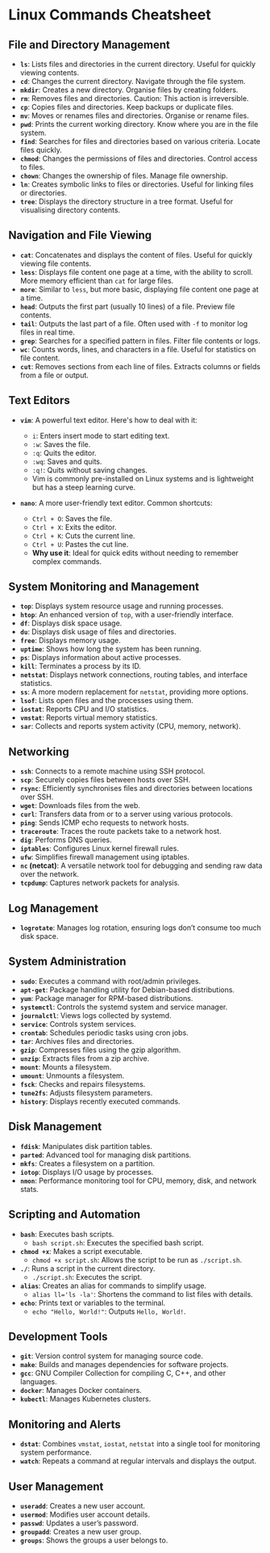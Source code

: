 # Linux Commands Cheatsheet

## File and Directory Management
- **`ls`**: Lists files and directories in the current directory. Useful for quickly viewing contents.
- **`cd`**: Changes the current directory. Navigate through the file system.
- **`mkdir`**: Creates a new directory. Organise files by creating folders.
- **`rm`**: Removes files and directories. Caution: This action is irreversible.
- **`cp`**: Copies files and directories. Keep backups or duplicate files.
- **`mv`**: Moves or renames files and directories. Organise or rename files.
- **`pwd`**: Prints the current working directory. Know where you are in the file system.
- **`find`**: Searches for files and directories based on various criteria. Locate files quickly.
- **`chmod`**: Changes the permissions of files and directories. Control access to files.
- **`chown`**: Changes the ownership of files. Manage file ownership.
- **`ln`**: Creates symbolic links to files or directories. Useful for linking files or directories.
- **`tree`**: Displays the directory structure in a tree format. Useful for visualising directory contents.

## Navigation and File Viewing
- **`cat`**: Concatenates and displays the content of files. Useful for quickly viewing file contents.
- **`less`**: Displays file content one page at a time, with the ability to scroll. More memory efficient than `cat` for large files.
- **`more`**: Similar to `less`, but more basic, displaying file content one page at a time.
- **`head`**: Outputs the first part (usually 10 lines) of a file. Preview file contents.
- **`tail`**: Outputs the last part of a file. Often used with `-f` to monitor log files in real time.
- **`grep`**: Searches for a specified pattern in files. Filter file contents or logs.
- **`wc`**: Counts words, lines, and characters in a file. Useful for statistics on file content.
- **`cut`**: Removes sections from each line of files. Extracts columns or fields from a file or output.

## Text Editors
- **`vim`**: A powerful text editor. Here's how to deal with it:
  - `i`: Enters insert mode to start editing text.
  - `:w`: Saves the file.
  - `:q`: Quits the editor.
  - `:wq`: Saves and quits.
  - `:q!`: Quits without saving changes.
  - Vim is commonly pre-installed on Linux systems and is lightweight but has a steep learning curve.
  
- **`nano`**: A more user-friendly text editor. Common shortcuts:
  - `Ctrl + O`: Saves the file.
  - `Ctrl + X`: Exits the editor.
  - `Ctrl + K`: Cuts the current line.
  - `Ctrl + U`: Pastes the cut line.
  - **Why use it**: Ideal for quick edits without needing to remember complex commands.

## System Monitoring and Management
- **`top`**: Displays system resource usage and running processes.
- **`htop`**: An enhanced version of `top`, with a user-friendly interface.
- **`df`**: Displays disk space usage.
- **`du`**: Displays disk usage of files and directories.
- **`free`**: Displays memory usage.
- **`uptime`**: Shows how long the system has been running.
- **`ps`**: Displays information about active processes.
- **`kill`**: Terminates a process by its ID.
- **`netstat`**: Displays network connections, routing tables, and interface statistics.
- **`ss`**: A more modern replacement for `netstat`, providing more options.
- **`lsof`**: Lists open files and the processes using them.
- **`iostat`**: Reports CPU and I/O statistics.
- **`vmstat`**: Reports virtual memory statistics.
- **`sar`**: Collects and reports system activity (CPU, memory, network).

## Networking
- **`ssh`**: Connects to a remote machine using SSH protocol.
- **`scp`**: Securely copies files between hosts over SSH.
- **`rsync`**: Efficiently synchronises files and directories between locations over SSH.
- **`wget`**: Downloads files from the web.
- **`curl`**: Transfers data from or to a server using various protocols.
- **`ping`**: Sends ICMP echo requests to network hosts.
- **`traceroute`**: Traces the route packets take to a network host.
- **`dig`**: Performs DNS queries.
- **`iptables`**: Configures Linux kernel firewall rules.
- **`ufw`**: Simplifies firewall management using iptables.
- **`nc` (netcat)**: A versatile network tool for debugging and sending raw data over the network.
- **`tcpdump`**: Captures network packets for analysis.

## Log Management
- **`logrotate`**: Manages log rotation, ensuring logs don’t consume too much disk space.

## System Administration
- **`sudo`**: Executes a command with root/admin privileges.
- **`apt-get`**: Package handling utility for Debian-based distributions.
- **`yum`**: Package manager for RPM-based distributions.
- **`systemctl`**: Controls the systemd system and service manager.
- **`journalctl`**: Views logs collected by systemd.
- **`service`**: Controls system services.
- **`crontab`**: Schedules periodic tasks using cron jobs.
- **`tar`**: Archives files and directories.
- **`gzip`**: Compresses files using the gzip algorithm.
- **`unzip`**: Extracts files from a zip archive.
- **`mount`**: Mounts a filesystem.
- **`umount`**: Unmounts a filesystem.
- **`fsck`**: Checks and repairs filesystems.
- **`tune2fs`**: Adjusts filesystem parameters.
- **`history`**: Displays recently executed commands.

## Disk Management
- **`fdisk`**: Manipulates disk partition tables.
- **`parted`**: Advanced tool for managing disk partitions.
- **`mkfs`**: Creates a filesystem on a partition.
- **`iotop`**: Displays I/O usage by processes.
- **`nmon`**: Performance monitoring tool for CPU, memory, disk, and network stats.

## Scripting and Automation
- **`bash`**: Executes bash scripts.
  - `bash script.sh`: Executes the specified bash script.
- **`chmod +x`**: Makes a script executable.
  - `chmod +x script.sh`: Allows the script to be run as `./script.sh`.
- **`./`**: Runs a script in the current directory.
  - `./script.sh`: Executes the script.
- **`alias`**: Creates an alias for commands to simplify usage.
  - `alias ll='ls -la'`: Shortens the command to list files with details.
- **`echo`**: Prints text or variables to the terminal.
  - `echo "Hello, World!"`: Outputs `Hello, World!`.

## Development Tools
- **`git`**: Version control system for managing source code.
- **`make`**: Builds and manages dependencies for software projects.
- **`gcc`**: GNU Compiler Collection for compiling C, C++, and other languages.
- **`docker`**: Manages Docker containers.
- **`kubectl`**: Manages Kubernetes clusters.

## Monitoring and Alerts
- **`dstat`**: Combines `vmstat`, `iostat`, `netstat` into a single tool for monitoring system performance.
- **`watch`**: Repeats a command at regular intervals and displays the output.

## User Management
- **`useradd`**: Creates a new user account.
- **`usermod`**: Modifies user account details.
- **`passwd`**: Updates a user’s password.
- **`groupadd`**: Creates a new user group.
- **`groups`**: Shows the groups a user belongs to.
